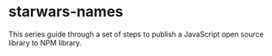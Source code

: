 # starwars-names

This series guide through a set of steps to publish a JavaScript open source library to NPM library.